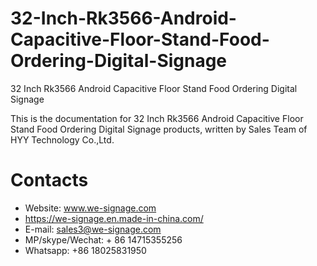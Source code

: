# 32-Inch-Rk3566-Android-Capacitive-Floor-Stand-Food-Ordering-Digital-Signage
32 Inch Rk3566 Android Capacitive Floor Stand Food Ordering Digital Signage

This is the documentation for 32 Inch Rk3566 Android Capacitive Floor Stand Food Ordering Digital Signage products, written by Sales Team of HYY Technology Co.,Ltd.

# Contacts
- Website: www.we-signage.com
- https://we-signage.en.made-in-china.com/
- E-mail: sales3@we-signage.com
- MP/skype/Wechat: + 86 14715355256
- Whatsapp: +86 18025831950
